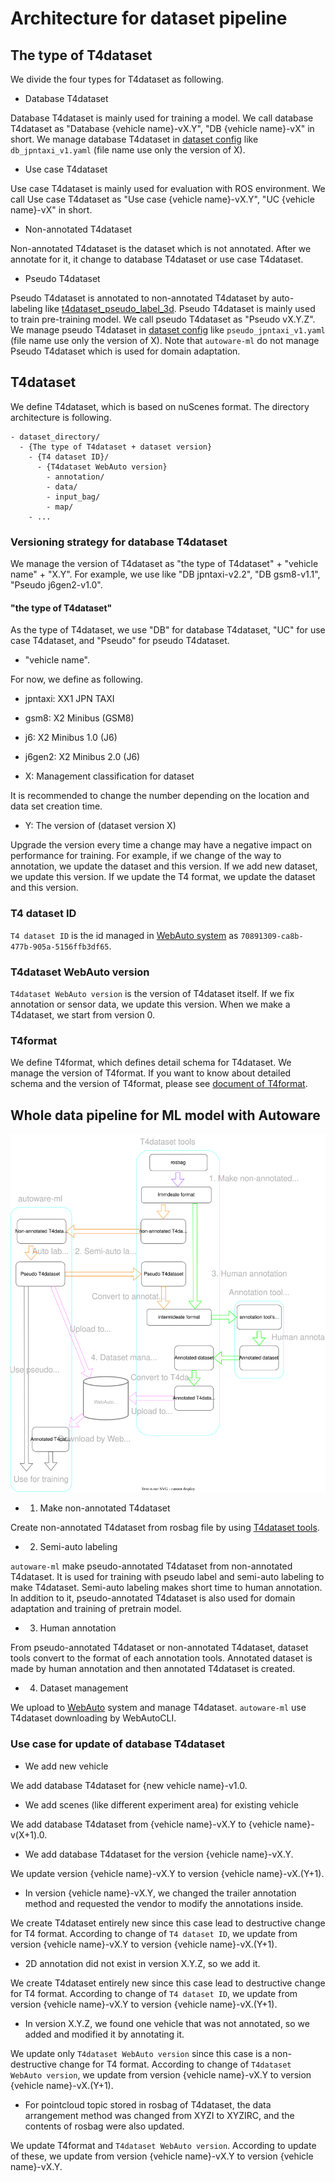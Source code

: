 # Architecture for dataset pipeline
## The type of T4dataset

We divide the four types for T4dataset as following.

- Database T4dataset

Database T4dataset is mainly used for training a model.
We call database T4dataset as "Database {vehicle name}-vX.Y", "DB {vehicle name}-vX" in short.
We manage database T4dataset in [dataset config](/autoware_ml/configs/detection3d/dataset/t4dataset) like `db_jpntaxi_v1.yaml` (file name use only the version of X).

- Use case T4dataset

Use case T4dataset is mainly used for evaluation with ROS environment.
We call Use case T4dataset as "Use case {vehicle name}-vX.Y", "UC {vehicle name}-vX" in short.

- Non-annotated T4dataset

Non-annotated T4dataset is the dataset which is not annotated.
After we annotate for it, it change to database T4dataset or use case T4dataset.

- Pseudo T4dataset

Pseudo T4dataset is annotated to non-annotated T4dataset by auto-labeling like [t4dataset_pseudo_label_3d](/tools/t4dataset_pseudo_label_3d/).
Pseudo T4dataset is mainly used to train pre-training model.
We call pseudo T4dataset as "Pseudo vX.Y.Z".
We manage pseudo T4dataset in [dataset config](/autoware_ml/configs/detection3d/dataset/t4dataset) like `pseudo_jpntaxi_v1.yaml` (file name use only the version of X).
Note that `autoware-ml` do not manage Pseudo T4dataset which is used for domain adaptation.

## T4dataset

We define T4dataset, which is based on nuScenes format.
The directory architecture is following.

```
- dataset_directory/
  - {The type of T4dataset + dataset version}
    - {T4 dataset ID}/
      - {T4dataset WebAuto version}
        - annotation/
        - data/
        - input_bag/
        - map/
    - ...
```

### Versioning strategy for database T4dataset

We manage the version of T4dataset as "the type of T4dataset" + "vehicle name" + "X.Y".
For example, we use like "DB jpntaxi-v2.2", "DB gsm8-v1.1", "Pseudo j6gen2-v1.0".

#### "the type of T4dataset"

As the type of T4dataset, we use "DB" for database T4dataset, "UC" for use case T4dataset, and "Pseudo" for pseudo T4dataset.

- "vehicle name".

For now, we define as following.

- jpntaxi: XX1 JPN TAXI
- gsm8: X2 Minibus (GSM8)
- j6: X2 Minibus 1.0 (J6)
- j6gen2: X2 Minibus 2.0 (J6)

- X: Management classification for dataset

It is recommended to change the number depending on the location and data set creation time.

- Y: The version of (dataset version X)

Upgrade the version every time a change may have a negative impact on performance for training.
For example, if we change of the way to annotation, we update the dataset and this version.
If we add new dataset, we update this version.
If we update the T4 format, we update the dataset and this version.

### T4 dataset ID

`T4 dataset ID` is the id managed in [WebAuto system](https://docs.web.auto/en/) as `70891309-ca8b-477b-905a-5156ffb3df65`.

### T4dataset WebAuto version

`T4dataset WebAuto version` is the version of T4dataset itself.
If we fix annotation or sensor data, we update this version.
When we make a T4dataset, we start from version 0.

### T4format

We define T4format, which defines detail schema for T4dataset.
We manage the version of T4format.
If you want to know about detailed schema and the version of T4format, please see [document of T4format](https://github.com/tier4/tier4_perception_dataset/blob/main/docs/t4_format_3d_detailed.md).

## Whole data pipeline for ML model with Autoware

![](/docs/fig/data_pipeline.drawio.svg)

- 1. Make non-annotated T4dataset

Create non-annotated T4dataset from rosbag file by using [T4dataset tools](https://github.com/tier4/tier4_perception_dataset).

- 2. Semi-auto labeling

`autoware-ml` make pseudo-annotated T4dataset from non-annotated T4dataset.
It is used for training with pseudo label and semi-auto labeling to make T4dataset.
Semi-auto labeling makes short time to human annotation.
In addition to it, pseudo-annotated T4dataset is also used for domain adaptation and training of pretrain model.

- 3. Human annotation

From pseudo-annotated T4dataset or non-annotated T4dataset, dataset tools convert to the format of each annotation tools.
Annotated dataset is made by human annotation and then annotated T4dataset is created.

- 4. Dataset management

We upload to [WebAuto](https://web.auto/) system and manage T4dataset.
`autoware-ml` use T4dataset downloading by WebAutoCLI.

### Use case for update of database T4dataset

- We add new vehicle

We add database T4dataset for {new vehicle name}-v1.0.

- We add scenes (like different experiment area) for existing vehicle

We add database T4dataset from {vehicle name}-vX.Y to {vehicle name}-v(X+1).0.

- We add database T4dataset for the version {vehicle name}-vX.Y.

We update version {vehicle name}-vX.Y to version {vehicle name}-vX.(Y+1).

- In version {vehicle name}-vX.Y, we changed the trailer annotation method and requested the vendor to modify the annotations inside.

We create T4dataset entirely new since this case lead to destructive change for T4 format.
According to change of `T4 dataset ID`, we update from version {vehicle name}-vX.Y to version {vehicle name}-vX.(Y+1).

- 2D annotation did not exist in version X.Y.Z, so we add it.

We create T4dataset entirely new since this case lead to destructive change for T4 format.
According to change of `T4 dataset ID`, we update from version {vehicle name}-vX.Y to version {vehicle name}-vX.(Y+1).

- In version X.Y.Z, we found one vehicle that was not annotated, so we added and modified it by annotating it.

We update only `T4dataset WebAuto version` since this case is a non-destructive change for T4 format.
According to change of `T4dataset WebAuto version`, we update from version {vehicle name}-vX.Y to version {vehicle name}-vX.(Y+1).

- For pointcloud topic stored in rosbag of T4dataset, the data arrangement method was changed from XYZI to XYZIRC, and the contents of rosbag were also updated.

We update T4format and `T4dataset WebAuto version`.
According to update of these, we update from version {vehicle name}-vX.Y to version {vehicle name}-vX.Y.
